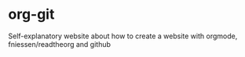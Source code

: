 # org-git
Self-explanatory website about how to create a website with orgmode, fniessen/readtheorg and github 
